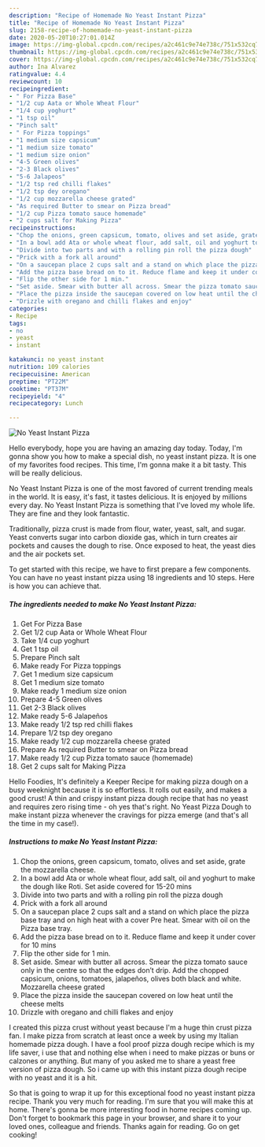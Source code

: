 ```yaml
---
description: "Recipe of Homemade No Yeast Instant Pizza"
title: "Recipe of Homemade No Yeast Instant Pizza"
slug: 2158-recipe-of-homemade-no-yeast-instant-pizza
date: 2020-05-20T10:27:01.014Z
image: https://img-global.cpcdn.com/recipes/a2c461c9e74e738c/751x532cq70/no-yeast-instant-pizza-recipe-main-photo.jpg
thumbnail: https://img-global.cpcdn.com/recipes/a2c461c9e74e738c/751x532cq70/no-yeast-instant-pizza-recipe-main-photo.jpg
cover: https://img-global.cpcdn.com/recipes/a2c461c9e74e738c/751x532cq70/no-yeast-instant-pizza-recipe-main-photo.jpg
author: Ina Alvarez
ratingvalue: 4.4
reviewcount: 10
recipeingredient:
- " For Pizza Base"
- "1/2 cup Aata or Whole Wheat Flour"
- "1/4 cup yoghurt"
- "1 tsp oil"
- "Pinch salt"
- " For Pizza toppings"
- "1 medium size capsicum"
- "1 medium size tomato"
- "1 medium size onion"
- "4-5 Green olives"
- "2-3 Black olives"
- "5-6 Jalapeos"
- "1/2 tsp red chilli flakes"
- "1/2 tsp dey oregano"
- "1/2 cup mozzarella cheese grated"
- "As required Butter to smear on Pizza bread"
- "1/2 cup Pizza tomato sauce homemade"
- "2 cups salt for Making Pizza"
recipeinstructions:
- "Chop the onions, green capsicum, tomato, olives and set aside, grate the mozzarella cheese."
- "In a bowl add Ata or whole wheat flour, add salt, oil and yoghurt to make the dough like Roti. Set aside covered for 15-20 mins"
- "Divide into two parts and with a rolling pin roll the pizza dough"
- "Prick with a fork all around"
- "On a saucepan place 2 cups salt and a stand on which place the pizza base tray and on high heat with a cover Pre heat. Smear with oil on the Pizza base tray."
- "Add the pizza base bread on to it. Reduce flame and keep it under cover for 10 mins"
- "Flip the other side for 1 min."
- "Set aside. Smear with butter all across. Smear the pizza tomato sauce only in the centre so that the edges don’t drip. Add the chopped capsicum, onions, tomatoes, jalapeños, olives both black and white. Mozzarella cheese grated"
- "Place the pizza inside the saucepan covered on low heat until the cheese melts"
- "Drizzle with oregano and chilli flakes and enjoy"
categories:
- Recipe
tags:
- no
- yeast
- instant

katakunci: no yeast instant 
nutrition: 109 calories
recipecuisine: American
preptime: "PT22M"
cooktime: "PT37M"
recipeyield: "4"
recipecategory: Lunch

---
```



![No Yeast Instant Pizza](https://img-global.cpcdn.com/recipes/a2c461c9e74e738c/751x532cq70/no-yeast-instant-pizza-recipe-main-photo.jpg)

Hello everybody, hope you are having an amazing day today. Today, I'm gonna show you how to make a special dish, no yeast instant pizza. It is one of my favorites food recipes. This time, I'm gonna make it a bit tasty. This will be really delicious.

No Yeast Instant Pizza is one of the most favored of current trending meals in the world. It is easy, it's fast, it tastes delicious. It is enjoyed by millions every day. No Yeast Instant Pizza is something that I've loved my whole life. They are fine and they look fantastic.

Traditionally, pizza crust is made from flour, water, yeast, salt, and sugar. Yeast converts sugar into carbon dioxide gas, which in turn creates air pockets and causes the dough to rise. Once exposed to heat, the yeast dies and the air pockets set.


To get started with this recipe, we have to first prepare a few components. You can have no yeast instant pizza using 18 ingredients and 10 steps. Here is how you can achieve that.

<!--inarticleads1-->

##### The ingredients needed to make No Yeast Instant Pizza:

1. Get  For Pizza Base
1. Get 1/2 cup Aata or Whole Wheat Flour
1. Take 1/4 cup yoghurt
1. Get 1 tsp oil
1. Prepare Pinch salt
1. Make ready  For Pizza toppings
1. Get 1 medium size capsicum
1. Get 1 medium size tomato
1. Make ready 1 medium size onion
1. Prepare 4-5 Green olives
1. Get 2-3 Black olives
1. Make ready 5-6 Jalapeños
1. Make ready 1/2 tsp red chilli flakes
1. Prepare 1/2 tsp dey oregano
1. Make ready 1/2 cup mozzarella cheese grated
1. Prepare As required Butter to smear on Pizza bread
1. Make ready 1/2 cup Pizza tomato sauce (homemade)
1. Get 2 cups salt for Making Pizza


Hello Foodies, It&#39;s definitely a Keeper Recipe for making pizza dough on a busy weeknight because it is so effortless. It rolls out easily, and makes a good crust! A thin and crispy instant pizza dough recipe that has no yeast and requires zero rising time - oh yes that&#39;s right. No Yeast Pizza Dough to make instant pizza whenever the cravings for pizza emerge (and that&#39;s all the time in my case!). 

<!--inarticleads2-->

##### Instructions to make No Yeast Instant Pizza:

1. Chop the onions, green capsicum, tomato, olives and set aside, grate the mozzarella cheese.
1. In a bowl add Ata or whole wheat flour, add salt, oil and yoghurt to make the dough like Roti. Set aside covered for 15-20 mins
1. Divide into two parts and with a rolling pin roll the pizza dough
1. Prick with a fork all around
1. On a saucepan place 2 cups salt and a stand on which place the pizza base tray and on high heat with a cover Pre heat. Smear with oil on the Pizza base tray.
1. Add the pizza base bread on to it. Reduce flame and keep it under cover for 10 mins
1. Flip the other side for 1 min.
1. Set aside. Smear with butter all across. Smear the pizza tomato sauce only in the centre so that the edges don’t drip. Add the chopped capsicum, onions, tomatoes, jalapeños, olives both black and white. Mozzarella cheese grated
1. Place the pizza inside the saucepan covered on low heat until the cheese melts
1. Drizzle with oregano and chilli flakes and enjoy


I created this pizza crust without yeast because I&#39;m a huge thin crust pizza fan. I make pizza from scratch at least once a week by using my Italian homemade pizza dough. I have a fool proof pizza dough recipe which is my life saver, i use that and nothing else when i need to make pizzas or buns or calzones or anything. But many of you asked me to share a yeast free version of pizza dough. So i came up with this instant pizza dough recipe with no yeast and it is a hit. 

So that is going to wrap it up for this exceptional food no yeast instant pizza recipe. Thank you very much for reading. I'm sure that you will make this at home. There's gonna be more interesting food in home recipes coming up. Don't forget to bookmark this page in your browser, and share it to your loved ones, colleague and friends. Thanks again for reading. Go on get cooking!
